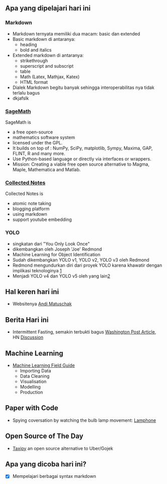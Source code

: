 ## Apa yang dipelajari hari ini

### Markdown
- Markdown ternyata memiliki dua macam: basic dan extended
- Basic markdown di antaranya:
  - heading
  - bold and italics
 - Extended markdown di antaranya:
   - strikethrough
   - superscript and subscript
   - table
   - Math (Latex, Mathjax, Katex)
   - HTML format 
- Dialek Markdown begitu banyak sehingga interoperabilitas nya  tidak terlalu bagus
- dkjafslk 


### [SageMath](https://www.sagemath.org/)
SageMath is
- a free open-source
- mathematics software system
-  licensed under the GPL. 
-  It builds on top of : NumPy, SciPy, matplotlib, Sympy, Maxima, GAP, FLINT, R and many more. 
-  Use Python-based language or directly via interfaces or wrappers.
-  Mission: Creating a viable free open source alternative to Magma, Maple, Mathematica and Matlab. 

### [Collected Notes](https://collectednotes.com)
Collected Notes is
- atomic note taking
- blogging platform
- using markdown
- support youtube embedding

### YOLO
- singkatan dari "You Only Look Once"
- dikembangkan oleh Joseph 'Joe' Redmond 
- Machine Learning for Object Identification
- Sudah dikembangkan YOLO v1, YOLO v2, YOLO v3 oleh Redmond
- Redmond mengundurkan diri dari proyek YOLO karena khawatir dengan implikasi teknologinya [1]
- Menjadi YOLO v4 dan YOLO v5 oleh yang lain[2]

[1]: [Twitter](https://twitter.com/pjreddie/status/1230524770350817280)
[2]: [](https://blog.roboflow.ai/yolov4-versus-yolov5/)

## Hal keren hari ini
- Websitenya [Andi Matuschak](https://notes.andymatuschak.org/About_these_notes) 


## Berita Hari ini
- Intermittent Fasting, semakin terbukti bagus [Washington Post Article](https://www.washingtonpost.com/health/intermittent-fasting-works-for-many--not-only-for-weight-loss-but-also-for-heart-health/2020/06/12/11420c1c-a4d5-11ea-b619-3f9133bbb482_story.html), HN [Discussion](https://news.ycombinator.com/item?id=23514651)

## Machine Learning
- [Machine Learning Field Guide](https://www.kamwithk.com/machine-learning-field-guide-ckbbqt0iv025u5ks1a7kgjckx)
  - Importing Data
  - Data Cleaning
  - Visualisation
  - Modelling
  - Production

## Paper with Code
- Spying coversation by watching the bulb lamp movement: [Lamphone](https://www.nassiben.com/lamphone)

## Open Source of The Day
- [Taxipy](https://bitbucket.org/nkloga/taxipy-frontend/src/master/) an open source alternative to Uber/Gojek

## Apa yang dicoba hari ini?
- [x] Mempelajari berbagai syntax markdown

